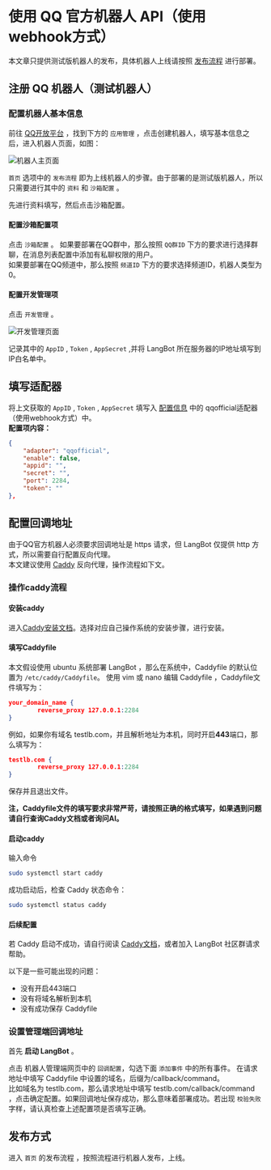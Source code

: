 # 使用 QQ 官方机器人 API（使用webhook方式）

本文章只提供测试版机器人的发布，具体机器人上线请按照 [发布流程](https://q.qq.com/qqbot/#/home) 进行部署。

## 注册 QQ 机器人（测试机器人）

### 配置机器人基本信息

前往 [QQ开放平台](https://q.qq.com/#/) ，找到下方的 `应用管理` ，点击创建机器人，填写基本信息之后，进入机器人页面，如图：

![机器人主页面](/assets/image/qqofficial1.png)

`首页` 选项中的 `发布流程` 即为上线机器人的步骤。由于部署的是测试版机器人，所以只需要进行其中的 `资料` 和 `沙箱配置` 。<br>

先进行资料填写，然后点击沙箱配置。

#### 配置沙箱配置项

点击 `沙箱配置` 。
如果要部署在QQ群中，那么按照 `QQ群ID` 下方的要求进行选择群聊，在消息列表配置中添加有私聊权限的用户。<br>
如果要部署在QQ频道中，那么按照 `频道ID` 下方的要求选择频道ID，机器人类型为0。

#### 配置开发管理项

点击 `开发管理` 。

![开发管理页面](/assets/image/qqofficial2.png)

记录其中的 `AppID` , `Token` , `AppSecret` ,并将 LangBot 所在服务器的IP地址填写到IP白名单中。

## 填写适配器

将上文获取的 `AppID` , `Token` , `AppSecret` 填写入 [配置信息](/deploy/quick-config/config.md) 中的 qqofficial适配器（使用webhook方式）中。<br>
**配置项内容：**
```json
{
    "adapter": "qqofficial",
    "enable": false,
    "appid": "",
    "secret": "",
    "port": 2284,
    "token": ""
},
```


## 配置回调地址

由于QQ官方机器人必须要求回调地址是 https 请求，但 LangBot 仅提供 http 方式，所以需要自行配置反向代理。<br>
本文建议使用 [Caddy](https://caddy2.dengxiaolong.com/docs/) 反向代理，操作流程如下文。

### 操作caddy流程

#### 安装caddy

进入[Caddy安装文档](https://caddy2.dengxiaolong.com/docs/install)。选择对应自己操作系统的安装步骤，进行安装。

#### 填写Caddyfile

本文假设使用 ubuntu 系统部署 LangBot ，那么在系统中，Caddyfile 的默认位置为 `/etc/caddy/Caddyfile`。
使用 vim 或 nano 编辑 Caddyfile ，Caddyfile文件填写为：
```json
your_domain_name {
        reverse_proxy 127.0.0.1:2284
}
```
例如，如果你有域名 testlb.com，并且解析地址为本机，同时开启**443**端口，那么填写为：
```json
testlb.com {
        reverse_proxy 127.0.0.1:2284
}
```

保存并且退出文件。

**注，Caddyfile文件的填写要求非常严苛，请按照正确的格式填写，如果遇到问题请自行查询Caddy文档或者询问AI。**

#### 启动caddy
输入命令
```bash
sudo systemctl start caddy
```

成功启动后，检查 Caddy 状态命令：
```bash
sudo systemctl status caddy
```


#### 后续配置

若 Caddy 启动不成功，请自行阅读 [Caddy文档](https://caddy2.dengxiaolong.com/docs/quick-starts/caddyfile)，或者加入 LangBot 社区群请求帮助。<br>

以下是一些可能出现的问题：

- 没有开启443端口
- 没有将域名解析到本机
- 没有成功保存 Caddyfile

### 设置管理端回调地址


首先 **启动 LangBot** 。<br>

点击 机器人管理端网页中的 `回调配置`，勾选下面 `添加事件` 中的所有事件。 在请求地址中填写 Caddyfile 中设置的域名，后缀为/callback/command。<br>
比如域名为 testlb.com，那么请求地址中填写 testlb.com/callback/command ，点击确定配置。如果回调地址保存成功，那么意味着部署成功。若出现 `校验失败` 字样，请认真检查上述配置项是否填写正确。

## 发布方式

进入 `首页` 的发布流程 ，按照流程进行机器人发布，上线。
